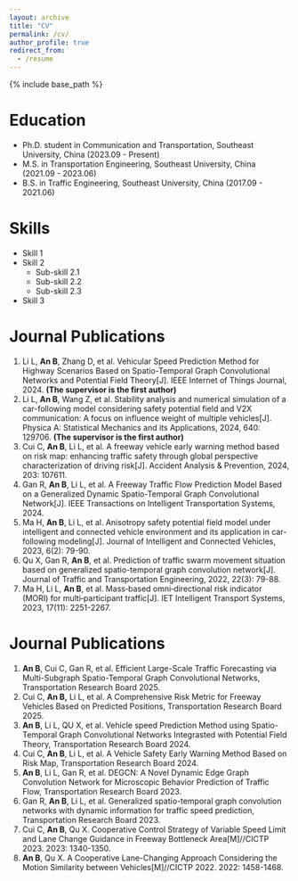 ```yaml
---
layout: archive
title: "CV"
permalink: /cv/
author_profile: true
redirect_from:
  - /resume
---
```


{% include base_path %}

Education
======
* Ph.D. student in Communication and Transportation, Southeast University, China (2023.09 - Present)
* M.S. in Transportation Engineering, Southeast University, China (2021.09 - 2023.06)
* B.S. in Traffic Engineering, Southeast University, China (2017.09 - 2021.06)
  
Skills
======
* Skill 1
* Skill 2
  * Sub-skill 2.1
  * Sub-skill 2.2
  * Sub-skill 2.3
* Skill 3

Journal Publications
======
1. Li L, **An B**, Zhang D, et al. Vehicular Speed Prediction Method for Highway Scenarios Based on Spatio-Temporal Graph Convolutional Networks and Potential Field Theory[J]. IEEE Internet of Things Journal, 2024. **(The supervisor is the first author)**
2. Li L, **An B**, Wang Z, et al. Stability analysis and numerical simulation of a car-following model considering safety potential field and V2X communication: A focus on influence weight of multiple vehicles[J]. Physica A: Statistical Mechanics and its Applications, 2024, 640: 129706. **(The supervisor is the first author)**
3. Cui C, **An B**, Li L, et al. A freeway vehicle early warning method based on risk map: enhancing traffic safety through global perspective characterization of driving risk[J]. Accident Analysis & Prevention, 2024, 203: 107611.
4. Gan R, **An B**, Li L, et al. A Freeway Traffic Flow Prediction Model Based on a Generalized Dynamic Spatio-Temporal Graph Convolutional Network[J]. IEEE Transactions on Intelligent Transportation Systems, 2024.
5. Ma H, **An B**, Li L, et al. Anisotropy safety potential field model under intelligent and connected vehicle environment and its application in car-following modeling[J]. Journal of Intelligent and Connected Vehicles, 2023, 6(2): 79-90.
6. Qu X, Gan R, **An B**, et al. Prediction of traffic swarm movement situation based on generalized spatio-temporal graph convolution network[J]. Journal of Traffic and Transportation Engineering, 2022, 22(3): 79-88.
7. Ma H, Li L, **An B**, et al. Mass‐based omni‐directional risk indicator (MORI) for multi‐participant traffic[J]. IET Intelligent Transport Systems, 2023, 17(11): 2251-2267.

Journal Publications
======
1. **An B**, Cui C, Gan R, et al. Efficient Large-Scale Traffic Forecasting via Multi-Subgraph Spatio-Temporal Graph Convolutional Networks, Transportation Research Board 2025.
2. Cui C, **An B,** Li L, et al. A Comprehensive Risk Metric for Freeway Vehicles Based on Predicted Positions, Transportation Research Board 2025.
3. **An B**, Li L, QU X, et al. Vehicle speed Prediction Method using Spatio-Temporal Graph Convolutional Networks Integrasted with Potential Field Theory, Transportation Research Board 2024.
4. Cui C, **An B**, Li L, et al. A Vehicle Safety Early Warning Method Based on Risk Map, Transportation Research Board 2024.
5. **An B**, Li L, Gan R, et al. DEGCN: A Novel Dynamic Edge Graph Convolution Network for Microscopic Behavior Prediction of Traffic Flow, Transportation Research Board 2023.
6. Gan R, **An B**, Li L, et al. Generalized spatio-temporal graph convolution networks with dynamic information for traffic speed prediction, Transportation Research Board 2023.
7. Cui C, **An B**, Qu X. Cooperative Control Strategy of Variable Speed Limit and Lane Change Guidance in Freeway Bottleneck Area[M]//CICTP 2023. 2023: 1340-1350.
8. **An B**, Qu X. A Cooperative Lane-Changing Approach Considering the Motion Similarity between Vehicles[M]//CICTP 2022. 2022: 1458-1468.
